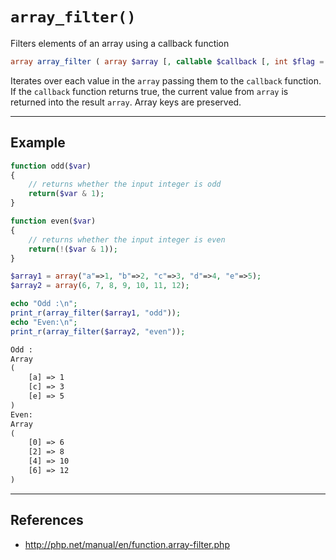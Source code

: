 # `array_filter()`

Filters elements of an array using a callback function

```php
array array_filter ( array $array [, callable $callback [, int $flag = 0 ]] )
```

Iterates over each value in the `array` passing them to the `callback` function. If the `callback` function returns true, the current value from `array` is returned into the result `array`. Array keys are preserved.

---

## Example

```php
function odd($var)
{
    // returns whether the input integer is odd
    return($var & 1);
}

function even($var)
{
    // returns whether the input integer is even
    return(!($var & 1));
}

$array1 = array("a"=>1, "b"=>2, "c"=>3, "d"=>4, "e"=>5);
$array2 = array(6, 7, 8, 9, 10, 11, 12);

echo "Odd :\n";
print_r(array_filter($array1, "odd"));
echo "Even:\n";
print_r(array_filter($array2, "even"));
```

```txt
Odd :
Array
(
    [a] => 1
    [c] => 3
    [e] => 5
)
Even:
Array
(
    [0] => 6
    [2] => 8
    [4] => 10
    [6] => 12
)
```

---

## References

-   <http://php.net/manual/en/function.array-filter.php>

